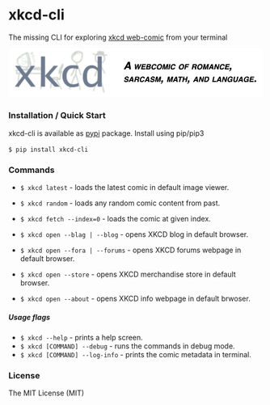 # xkcd-cli

The missing CLI for exploring [xkcd web-comic](https://xkcd.com/) from your terminal

![alt text](xkcd.png "Xkcd : A webcomic of romance, sarcasm, math, and language.")


### Installation / Quick Start

xkcd-cli is available as [pypi](https://pypi.org/project/xkci-cli/) package. 
Install using pip/pip3

`$ pip install xkcd-cli`

### Commands

* `$ xkcd latest` - loads the latest comic in default image viewer.
* `$ xkcd random` - loads any random comic content from past.
* `$ xkcd fetch --index=0` - loads the comic at given index.

* `$ xkcd open --blag | --blog` - opens XKCD blog in default browser.
* `$ xkcd open --fora | --forums` - opens XKCD forums webpage in default browser.
* `$ xkcd open --store` - opens XKCD merchandise store in default browser.
* `$ xkcd open --about` - opens XKCD info webpage in default brwoser.

##### Usage flags

* `$ xkcd --help` - prints a help screen.
* `$ xkcd [COMMAND] --debug` - runs the commands in debug mode.
* `$ xkcd [COMMAND] --log-info` - prints the comic metadata in terminal.

### License

The MIT License (MIT)